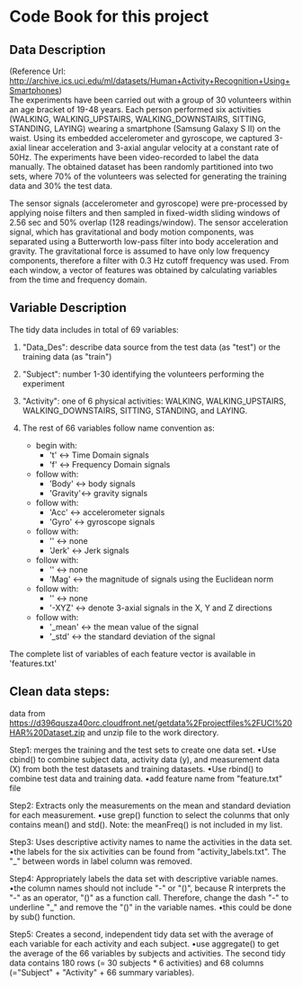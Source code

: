 

Code Book for this project
===========================


Data Description
----------------
(Reference Url: http://archive.ics.uci.edu/ml/datasets/Human+Activity+Recognition+Using+Smartphones)                       
The experiments have been carried out with a group of 30 volunteers within an age bracket of 19-48 years. Each person performed six activities (WALKING, WALKING_UPSTAIRS, WALKING_DOWNSTAIRS, SITTING, STANDING, LAYING) wearing a smartphone (Samsung Galaxy S II) on the waist. Using its embedded accelerometer and gyroscope, we captured 3-axial linear acceleration and 3-axial angular velocity at a constant rate of 50Hz. The experiments have been video-recorded to label the data manually. The obtained dataset has been randomly partitioned into two sets, where 70% of the volunteers was selected for generating the training data and 30% the test data. 

The sensor signals (accelerometer and gyroscope) were pre-processed by applying noise filters and then sampled in fixed-width sliding windows of 2.56 sec and 50% overlap (128 readings/window). The sensor acceleration signal, which has gravitational and body motion components, was separated using a Butterworth low-pass filter into body acceleration and gravity. The gravitational force is assumed to have only low frequency components, therefore a filter with 0.3 Hz cutoff frequency was used. From each window, a vector of features was obtained by calculating variables from the time and frequency domain. 



Variable Description
--------------------
The tidy data includes in total of 69 variables:

1. "Data_Des": describe data source from the test data (as "test") or the training data (as "train")
2. "Subject": number 1-30 identifying the volunteers performing the experiment
3. "Activity": one of 6 physical activities: WALKING, WALKING_UPSTAIRS, WALKING_DOWNSTAIRS, SITTING, STANDING, and LAYING. 
4. The rest of 66 variables follow name convention as:

    * begin with:
         - 't' <-> Time Domain signals 
         - 'f' <-> Frequency Domain signals 
    * follow with:
         - 'Body'   <-> body signals
         - 'Gravity'<-> gravity signals
    * follow with:
         - 'Acc'    <-> accelerometer signals 
         - 'Gyro'   <-> gyroscope signals 
    * follow with:
         - ''       <-> none
         - 'Jerk'   <-> Jerk signals 
    * follow with:
         - ''       <-> none
         - 'Mag'    <-> the magnitude of signals using the Euclidean norm
    * follow with:
         - ''       <-> none
         - '-XYZ'   <-> denote 3-axial signals in the X, Y and Z directions
    * follow with:
         - '_mean'  <-> the mean value of the signal
         - '_std'   <-> the standard deviation of the signal

The complete list of variables of each feature vector is available in 'features.txt'



Clean data steps:
-----------------
data from https://d396qusza40orc.cloudfront.net/getdata%2Fprojectfiles%2FUCI%20HAR%20Dataset.zip and unzip file to the work directory.

Step1: merges the training and the test sets to create one data set.
•Use cbind() to combine subject data, activity data (y), and measurement data (X) from both the test datasets and training datasets. 
•Use rbind() to combine test data and training data. 
•add feature name from "feature.txt" file

Step2: Extracts only the measurements on the mean and standard deviation for each measurement. 
•use grep() function to select the colunms that only contains mean() and std(). Note: the meanFreq() is not included in my list.

Step3: Uses descriptive activity names to name the activities in the data set.
•the labels for the six activities can be found from "activity_labels.txt". The "_" between words in label column was removed.

Step4: Appropriately labels the data set with descriptive variable names. 
•the column names should not include "-" or "()", because R interprets the "-" as an operator, "()" as a function call. Therefore, change the dash "-" to underline "_" and remove the "()" in the variable names.
•this could be done by sub() function.

Step5: Creates a second, independent tidy data set with the average of each variable for each activity and each subject.
•use aggregate() to get the average of the 66 variables by subjects and activities. The second tidy data contains 180 rows (= 30 subjects * 6 activities) and 68 columns (="Subject" + "Activity" + 66 summary variables). 

